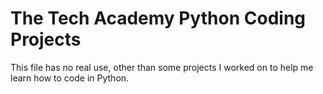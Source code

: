# The Tech Academy Python Coding Projects
 
This file has no real use, other than some projects I worked on to help me learn how to code in Python. 

